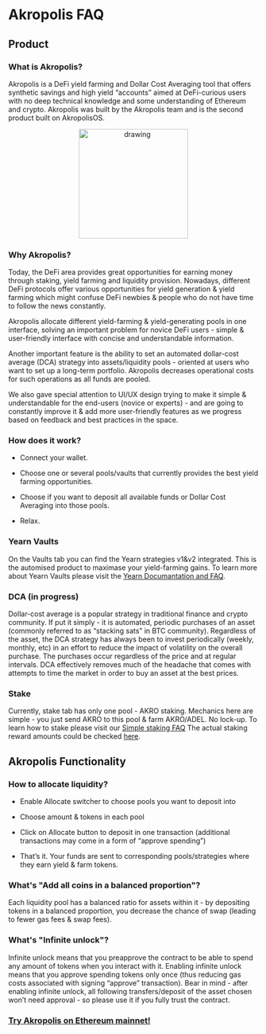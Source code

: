 # Akropolis FAQ

## Product

### What is Akropolis?

Akropolis is a DeFi yield farming and Dollar Cost Averaging tool that offers synthetic savings and high yield “accounts” aimed at DeFi-curious users with no deep technical knowledge and some understanding of Ethereum and crypto. Akropolis was built by the Akropolis team and is the second product built on AkropolisOS.

<div align="middle">
  <a href="https://akropolis.io/summary" target="_blank" rel="noopener noreferrer">
    <img src="/images/development/mainnet.png" alt="drawing" width="220">
  </a>
</div>

### Why Akropolis?

Today, the DeFi area provides great opportunities for earning money through staking, yield farming and liquidity provision. Nowadays, different DeFi protocols offer various opportunities for yield generation & yield farming which might confuse DeFi newbies & people who do not have time to follow the news constantly.

Akropolis allocate different yield-farming & yield-generating pools in one interface, solving an important problem for novice DeFi users - simple & user-friendly interface with concise and understandable information.

Another important feature is the ability to set an automated dollar-cost average (DCA) strategy into assets/liquidity pools - oriented at users who want to set up a long-term portfolio. Akropolis decreases operational costs for such operations as all funds are pooled.

We also gave special attention to UI/UX design trying to make it simple & understandable for the end-users (novice or experts) - and are going to constantly improve it & add more user-friendly features as we progress based on feedback and best practices in the space.

### How does it work?

- Connect your wallet.

- Choose one or several pools/vaults that currently provides the best yield farming opportunities.

- Choose if you want to deposit all available funds or Dollar Cost Averaging into those pools.

- Relax.

### Yearn Vaults

On the Vaults tab you can find the Yearn strategies v1&v2  integrated. This is the automised product to maximase your yield-farming gains. To learn more about Yearn Vaults please visit the [Yearn Documantation and FAQ](https://docs.yearn.finance/faq).

### DCA (in progress)

Dollar-cost average is a popular strategy in traditional finance and crypto community. If put it simply - it is automated, periodic purchases of an asset (commonly referred to as “stacking sats” in BTC community). Regardless of the asset, the DCA strategy has always been to invest periodically (weekly, monthly, etc) in an effort to reduce the impact of volatility on the overall purchase. The purchases occur regardless of the price and at regular intervals. DCA effectively removes much of the headache that comes with attempts to time the market in order to buy an asset at the best prices.

### Stake

Currently, stake tab has only one pool - AKRO staking. Mechanics here are simple - you just send AKRO to this pool & farm AKRO/ADEL. No lock-up. To learn how to stake please visit our [Simple staking FAQ](https://wiki.akropolis.io/simplefaq/)
The actual staking reward amounts could be checked [here](https://bit.ly/3gtX8GS).

## Akropolis Functionality

### How to allocate liquidity?

- Enable Allocate switcher to choose pools you want to deposit into

- Choose amount & tokens in each pool

- Click on Allocate button to deposit in one transaction (additional transactions may come in a form of “approve spending”)

- That’s it. Your funds are sent to corresponding pools/strategies where they earn yield & farm tokens.

### What's "Add all coins in a balanced proportion"?

Each liquidity pool has a balanced ratio for assets within it - by depositing tokens in a balanced proportion, you decrease the chance of swap (leading to fewer gas fees & swap fees). 

### What's "Infinite unlock"?

Infinite unlock means that you preapprove the contract to be able to spend any amount of tokens when you interact with it. Enabling infinite unlock means that you approve spending tokens only once (thus reducing gas costs associated with signing “approve” transaction). Bear in mind - after enabling infinite unlock, all following transfers/deposit of the asset chosen won’t need approval - so please use it if you fully trust the contract.

### [Try Akropolis on Ethereum mainnet!](https://akropolis.io/summary)
